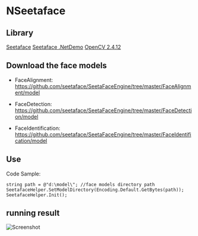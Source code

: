 # NSeetaface

## Library
[Seetaface](https://github.com/iarray/SeetaFaceEngine.Net) 
[Seetaface .NetDemo](https://github.com/iarray/SeetaFaceEngine.Net) 
[OpenCV 2.4.12](https://opencv.org/releases.html)

## Download the face models

* FaceAlignment:
		https://github.com/seetaface/SeetaFaceEngine/tree/master/FaceAlignment/model

* FaceDetection:
		https://github.com/seetaface/SeetaFaceEngine/tree/master/FaceDetection/model

* FaceIdentification:
		https://github.com/seetaface/SeetaFaceEngine/tree/master/FaceIdentification/model

## Use
Code Sample:
		
	string path = @"d:\model\";	//face models directory path
    SeetafaceHelper.SetModelDirectory(Encoding.Default.GetBytes(path));
    SeetafaceHelper.Init();


## running result
![Screenshot](result.jpg)